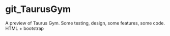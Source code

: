 # git_TaurusGym
A preview of Taurus Gym. Some testing, design, some features, some code.
HTML + bootstrap

